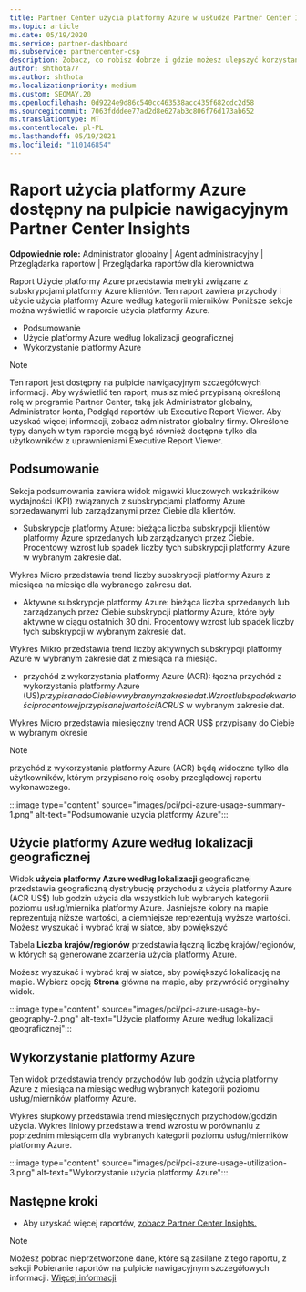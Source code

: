 ```yaml
---
title: Partner Center użycia platformy Azure w usłudze Partner Center Insights
ms.topic: article
ms.date: 05/19/2020
ms.service: partner-dashboard
ms.subservice: partnercenter-csp
description: Zobacz, co robisz dobrze i gdzie możesz ulepszyć korzystanie z subskrypcji platformy Azure, które sprzedajesz lub zarządzasz dla swoich klientów.
author: shthota77
ms.author: shthota
ms.localizationpriority: medium
ms.custom: SEOMAY.20
ms.openlocfilehash: 0d9224e9d86c540cc463538acc435f682cdc2d58
ms.sourcegitcommit: 7063fdddee77ad2d8e627ab3c806f76d173ab652
ms.translationtype: MT
ms.contentlocale: pl-PL
ms.lasthandoff: 05/19/2021
ms.locfileid: "110146854"
---
```

# <a name="azure-usage-report-available-from-the-partner-center-insights-dashboard"></a>Raport użycia platformy Azure dostępny na pulpicie nawigacyjnym Partner Center Insights

**Odpowiednie role:** Administrator globalny | Agent administracyjny | Przeglądarka raportów | Przeglądarka raportów dla kierownictwa

Raport Użycie platformy Azure przedstawia metryki związane z subskrypcjami platformy Azure klientów. Ten raport zawiera przychody i użycie użycia platformy Azure według kategorii mierników. Poniższe sekcje można wyświetlić w raporcie użycia platformy Azure.

- Podsumowanie
- Użycie platformy Azure według lokalizacji geograficznej
- Wykorzystanie platformy Azure

 > [!NOTE]
 > Ten raport jest dostępny na pulpicie nawigacyjnym szczegółowych informacji. Aby wyświetlić ten raport, musisz mieć przypisaną określoną rolę w programie Partner Center, taką jak Administrator globalny, Administrator konta, Podgląd raportów lub Executive Report Viewer. Aby uzyskać więcej informacji, zobacz administrator globalny firmy. Określone typy danych w tym raporcie mogą być również dostępne tylko dla użytkowników z uprawnieniami Executive Report Viewer.

## <a name="summary"></a>Podsumowanie

Sekcja podsumowania zawiera widok migawki kluczowych wskaźników wydajności (KPI) związanych z subskrypcjami platformy Azure sprzedawanymi lub zarządzanymi przez Ciebie dla klientów.  

- Subskrypcje platformy Azure: bieżąca liczba subskrypcji klientów platformy Azure sprzedanych lub zarządzanych przez Ciebie.
Procentowy wzrost lub spadek liczby tych subskrypcji platformy Azure w wybranym zakresie dat.

Wykres Micro przedstawia trend liczby subskrypcji platformy Azure z miesiąca na miesiąc dla wybranego zakresu dat.
- Aktywne subskrypcje platformy Azure: bieżąca liczba sprzedanych lub zarządzanych przez Ciebie subskrypcji platformy Azure, które były aktywne w ciągu ostatnich 30 dni.
Procentowy wzrost lub spadek liczby tych subskrypcji w wybranym zakresie dat.

Wykres Mikro przedstawia trend liczby aktywnych subskrypcji platformy Azure w wybranym zakresie dat z miesiąca na miesiąc.

- przychód z wykorzystania platformy Azure (ACR): łączna przychód z wykorzystania platformy Azure (US$) przypisana do Ciebie w wybranym zakresie dat.
Wzrost lub spadek wartości procentowej przypisanej wartości ACR US$ w wybranym zakresie dat. 

Wykres Micro przedstawia miesięczny trend ACR US$ przypisany do Ciebie w wybranym okresie


> [!NOTE]
 > przychód z wykorzystania platformy Azure (ACR) będą widoczne tylko dla użytkowników, którym przypisano rolę osoby przeglądowej raportu wykonawczego.

:::image type="content" source="images/pci/pci-azure-usage-summary-1.png" alt-text="Podsumowanie użycia platformy Azure":::

## <a name="azure-usage-by-geography"></a>Użycie platformy Azure według lokalizacji geograficznej

Widok **użycia platformy Azure według lokalizacji** geograficznej przedstawia geograficzną dystrybucję przychodu z użycia platformy Azure (ACR US$) lub godzin użycia dla wszystkich lub wybranych kategorii poziomu usług/miernika platformy Azure. Jaśniejsze kolory na mapie reprezentują niższe wartości, a ciemniejsze reprezentują wyższe wartości. Możesz wyszukać i wybrać kraj w siatce, aby powiększyć 

Tabela **Liczba krajów/regionów** przedstawia łączną liczbę krajów/regionów, w których są generowane zdarzenia użycia platformy Azure.

Możesz wyszukać i wybrać kraj w siatce, aby powiększyć lokalizację na mapie. Wybierz opcję **Strona** główna na mapie, aby przywrócić oryginalny widok.

:::image type="content" source="images/pci/pci-azure-usage-by-geography-2.png" alt-text="Użycie platformy Azure według lokalizacji geograficznej":::

## <a name="azure-utilization"></a>Wykorzystanie platformy Azure

Ten widok przedstawia trendy przychodów lub godzin użycia platformy Azure z miesiąca na miesiąc według wybranych kategorii poziomu usług/mierników platformy Azure. 

Wykres słupkowy przedstawia trend miesięcznych przychodów/godzin użycia. Wykres liniowy przedstawia trend wzrostu w porównaniu z poprzednim miesiącem dla wybranych kategorii poziomu usług/mierników platformy Azure.

:::image type="content" source="images/pci/pci-azure-usage-utilization-3.png" alt-text="Wykorzystanie użycia platformy Azure":::

## <a name="next-steps"></a>Następne kroki

- Aby uzyskać więcej raportów, [zobacz Partner Center Insights.](partner-center-insights.md)

>[!NOTE] 
> Możesz pobrać nieprzetworzone dane, które są zasilane z tego raportu, z sekcji Pobieranie raportów na pulpicie nawigacyjnym szczegółowych informacji. [Więcej informacji](pci-download-reports.md) 
